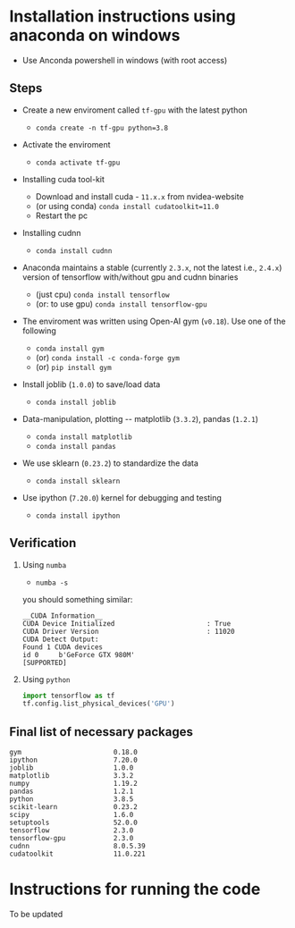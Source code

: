 # Installation instructions using anaconda on windows

- Use Anconda powershell in windows (with root access)

## Steps

- Create a new enviroment called `tf-gpu` with the latest python
  - `conda create -n tf-gpu python=3.8`

- Activate the enviroment
  - `conda activate tf-gpu`

- Installing cuda tool-kit
  - Download and install cuda - `11.x.x` from nvidea-website
  - (or using conda) `conda install cudatoolkit=11.0`
  - Restart the pc

- Installing cudnn
  - `conda install cudnn`

- Anaconda maintains a stable (currently `2.3.x`, not the latest i.e., `2.4.x`) version of tensorflow with/without gpu and cudnn binaries
  - (just cpu) `conda install tensorflow`
  - (or: to use gpu) `conda install tensorflow-gpu`

- The enviroment was written using Open-AI gym (`v0.18`). Use one of the following
  - `conda install gym`
  - (or) `conda install -c conda-forge gym`
  - (or) `pip install gym`

- Install joblib (`1.0.0`) to save/load data
  - `conda install joblib`

- Data-manipulation, plotting -- matplotlib (`3.3.2`), pandas (`1.2.1`)
  - `conda install matplotlib`
  - `conda install pandas`

- We use sklearn (`0.23.2`) to standardize the data
  - `conda install sklearn`

- Use ipython (`7.20.0`) kernel for debugging and testing
  - `conda install ipython`

## Verification

1. Using `numba`
    - `numba -s`

    you should something similar:

    ```text
    __CUDA Information__
    CUDA Device Initialized                       : True
    CUDA Driver Version                           : 11020
    CUDA Detect Output:
    Found 1 CUDA devices
    id 0     b'GeForce GTX 980M'                              [SUPPORTED]
    ```

2. Using `python`

    ```python
    import tensorflow as tf
    tf.config.list_physical_devices('GPU')
    ```

## Final list of necessary packages

```text
gym                       0.18.0
ipython                   7.20.0
joblib                    1.0.0
matplotlib                3.3.2
numpy                     1.19.2
pandas                    1.2.1
python                    3.8.5
scikit-learn              0.23.2
scipy                     1.6.0
setuptools                52.0.0
tensorflow                2.3.0
tensorflow-gpu            2.3.0
cudnn                     8.0.5.39
cudatoolkit               11.0.221
```

# Instructions for running the code

To be updated
